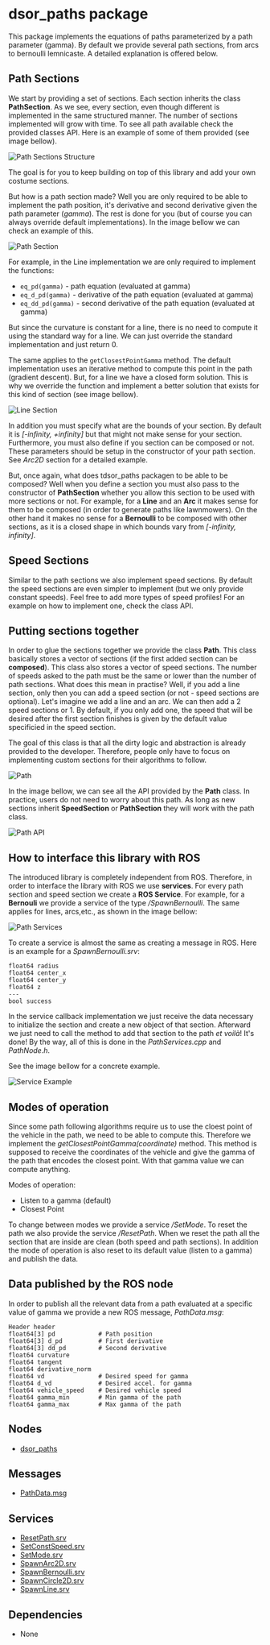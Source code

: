 # dsor_paths package
This package implements the equations of paths parameterized by a path parameter (gamma). By default we provide several path sections, from arcs to bernoulli lemnicaste. A detailed explanation is offered below.

## Path Sections

We start by providing a set of sections. Each section inherits the class **PathSection**. As we see, every section, even though different is implemented in the same structured manner. The number of sections implemented will grow with time. To see all path available check the provided classes API. Here is an example of some of them provided (see image bellow).

![Path Sections Structure](img/paths_diagram.png)

The goal is for you to keep building on top of this library and add your own costume sections.

But how is a path section made? Well you are only required to be able to implement the path position, it's derivative and second derivative given the path parameter (*gamma*). The rest is done for you (but of course you can always override default implementations). In the image bellow we can check an example of this.

![Path Section](img/paths_section.png)

For example, in the Line implementation we are only required to implement the functions:
  - `eq_pd(gamma)` - path equation (evaluated at gamma)
  - `eq_d_pd(gamma)` - derivative of the path equation (evaluated at gamma)
  - `eq_dd_pd(gamma)` - second derivative of the path equation (evaluated at gamma)

But since the curvature is constant for a line, there is no need to compute it using the standard way for a line. We can just override the standard implementation and just return 0.

The same applies to the `getClosestPointGamma` method. The default implementation uses an iterative method to compute this point in the path (gradient descent). But, for a line we have a closed form solution. This is why we override the function and implement a better solution that exists for this kind of section (see image bellow).

![Line Section](img/line_section.png)

In addition you must specify what are the bounds of your section. By default it is *[-infinity, +infinity]* but that might not make sense for your section. Furthermore, you must also define if you section can be composed or not. These parameters should be setup in the constructor of your path section. See *Arc2D* section for a detailed example.

But, once again, what does tdsor_paths packagen to be able to be composed? Well when you define a section you must also pass to the constructor of **PathSection** whether you allow this section to be used with more sections or not. For example, for a **Line** and an **Arc** it makes sense for them to be composed (in order to generate paths like lawnmowers). On the other hand it makes no sense for a **Bernoulli** to be composed with other sections, as it is a closed shape in which bounds vary from *[-infinity, infinity]*.

## Speed Sections
Similar to the path sections we also implement speed sections. By default the speed sections are even simpler to implement (but we only provide constant speeds). Feel free to add more types of speed profiles! For an example on how to implement one, check the class API.

## Putting sections together
In order to glue the sections together we provide the class **Path**. This class basically stores a vector of sections (if the first added section can be **composed**). This class also stores a vector of speed sections. The number of speeds asked to the path must be the same or lower than the number of path sections. What does this mean in practise? Well, if you add a line section, only then you can add a speed section (or not - speed sections are optional). Let's imagine we add a line and an arc. We can then add a 2 speed sections or 1. By default, if you only add one, the speed that will be desired after the first section finishes is given by the default value specificied in the speed section.

The goal of this class is that all the dirty logic and abstraction is already provided to the developer. Therefore, people only have to focus on implementing custom sections for their algorithms to follow.

![Path](img/path.png)

In the image bellow, we can see all the API provided by the **Path** class. In practice, users do not need to worry about this path. As long as new sections inherit **SpeedSection** or **PathSection** they will work with the path class.

![Path API](img/Path_code.png)

## How to interface this library with ROS

The introduced library is completely independent from ROS. Therefore, in order to interface the library with ROS we use **services**. For every path section and speed section we create a **ROS Service**. For example, for a **Bernouli** we provide a service of the type */SpawnBernoulli*. The same applies for lines, arcs,etc., as shown in the image bellow:

![Path Services](img/path_services.png)

To create a service is almost the same as creating a message in ROS. Here is an example for a *SpawnBernoulli.srv*:
```
float64 radius
float64 center_x
float64 center_y
float64 z
---
bool success
```

In the service callback implementation we just receive the data necessary to initialize the section and create a new object of that section. Afterward we just need to call the method to add that section to the path *et voilà*! It's done! By the way, all of this is done in the *PathServices.cpp* and *PathNode.h*.

See the image bellow for a concrete example.

![Service Example](img/service_example.png)

## Modes of operation
Since some path following algorithms require us to use the cloest point of the vehicle in the path, we need to be able to compute this. Therefore we implement the *getClosestPointGamma(coordinate)* method. This method is supposed to receive the coordinates of the vehicle and give the gamma of the path that encodes the closest point. With that gamma value we can compute anything.

Modes of operation:
  - Listen to a gamma (default)
  - Closest Point

To change between modes we provide a service */SetMode*. To reset the path we also provide the service */ResetPath*. When we reset the path all the section that are inside are clean (both speed and path sections). In addition the mode of operation is also reset to its default value (listen to a gamma) and publish the data.

## Data published by the ROS node

In order to publish all the relevant data from a path evaluated at a specific value of gamma we provide a new ROS message, *PathData.msg*:
```
Header header
float64[3] pd            # Path position
float64[3] d_pd          # First derivative
float64[3] dd_pd         # Second derivative
float64 curvature
float64 tangent
float64 derivative_norm
float64 vd               # Desired speed for gamma
float64 d_vd             # Desired accel. for gamma
float64 vehicle_speed    # Desired vehicle speed
float64 gamma_min        # Min gamma of the path
float64 gamma_max        # Max gamma of the path
```

## Nodes
* [dsor\_paths](dsor_paths.md)

## Messages
* [PathData.msg](PathData.md)

## Services
* [ResetPath.srv](ResetPath.md)
* [SetConstSpeed.srv](SetConstSpeed.md)
* [SetMode.srv](SetMode.md)
* [SpawnArc2D.srv](SpawnArc2D.md)
* [SpawnBernoulli.srv](SpawnBernoulli.md)
* [SpawnCircle2D.srv](SpawnCircle2D.md)
* [SpawnLine.srv](SpawnLine.md)

## Dependencies
* None